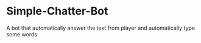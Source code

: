 # Simple-Chatter-Bot
A bot that automatically answer the text from player and automatically type some words.
